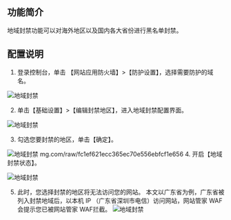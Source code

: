 ## 功能简介
地域封禁功能可以对海外地区以及国内各大省份进行黑名单封禁。

## 配置说明
1. 登录控制台，单击 【网站应用防火墙】>【防护设置】，选择需要防护的域名。

 ![地域封禁](https://mc.qcloudimg.com/static/img/dyfj_01.png)

2. 单击【基础设置】>【编辑封禁地区】，进入地域封禁配置界面。

 ![地域封禁](https://mc.qcloudimg.com/static/img/dyfj_02.png)

3. 勾选您要封禁的地区，单击【确定】。

 ![地域封禁](https://mc.qcloudimg.com/static/img/dyfj_03.png)
mg.com/raw/fc1ef621ecc365ec70e556ebfcf1e656
4. 开启【地域封禁状态】。

 ![地域封禁](https://mc.qcloudimg.com/static/img/dyfj_04.png)

5. 此时，您选择封禁的地区将无法访问您的网站。
 本文以广东省为例，广东省被列入封禁地域后，以本机 IP （广东省深圳市电信）访问网站，网站管家 WAF会提示您已被网站管家 WAF拦截。
 ![地域封禁](https://main.qcloudimg.com/raw/5322fe8244b24c76b67de869acd92140.png)
